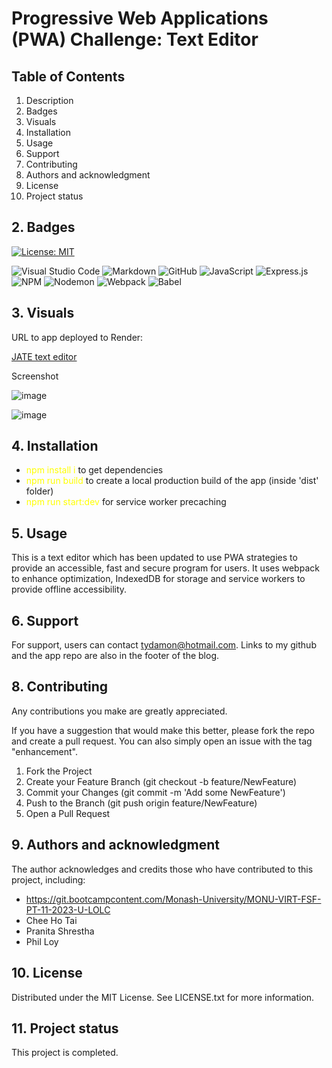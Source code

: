 # Progressive Web Applications (PWA) Challenge: Text Editor

## Table of Contents

1. Description
2. Badges
3. Visuals
4. Installation
5. Usage
6. Support
7. Contributing 
8. Authors and acknowledgment
9. License
10. Project status

## 2. Badges

[![License: MIT](https://img.shields.io/badge/License-MIT-yellow.svg)](https://opensource.org/licenses/MIT) 

![Visual Studio Code](https://img.shields.io/badge/Visual%20Studio%20Code-0078d7.svg?style=for-the-badge&logo=visual-studio-code&logoColor=white) ![Markdown](https://img.shields.io/badge/markdown-%23000000.svg?style=for-the-badge&logo=markdown&logoColor=white) ![GitHub](https://img.shields.io/badge/github-%23121011.svg?style=for-the-badge&logo=github&logoColor=white) ![JavaScript](https://img.shields.io/badge/javascript-%23323330.svg?style=for-the-badge&logo=javascript&logoColor=%23F7DF1E) ![Express.js](https://img.shields.io/badge/express.js-%23404d59.svg?style=for-the-badge&logo=express&logoColor=%2361DAFB) ![NPM](https://img.shields.io/badge/npm-CB3837.svg?style=for-the-badge&logo=npm&logoColor=white) ![Nodemon](https://img.shields.io/badge/NODEMON-%23323330.svg?style=for-the-badge&logo=nodemon&logoColor=%BBDEAD) ![Webpack](https://img.shields.io/badge/webpack-%238DD6F9.svg?style=for-the-badge&logo=webpack&logoColor=black) ![Babel](https://img.shields.io/badge/Babel-F9DC3e?style=for-the-badge&logo=babel&logoColor=black)


## 3. Visuals

URL to app deployed to Render: 

[JATE text editor](https://jate-text-editor-10.onrender.com)

Screenshot

![image](https://github.com/sifzerda/JATE-text-editor/assets/139626561/2c2cfa85-f979-451e-ab2a-3d43df68b7fd)

![image](https://github.com/sifzerda/JATE-text-editor/assets/139626561/5a123203-d3b0-4222-b339-cb153e7ad662)

## 4. Installation

- <span style="color:yellow">npm install i</span> to get dependencies
- <span style="color:yellow">npm run build</span> to create a local production build of the app (inside 'dist' folder)
- <span style="color:yellow">npm run start:dev</span> for service worker precaching

## 5. Usage

This is a text editor which has been updated to use PWA strategies to provide an accessible, fast and secure program for users. It uses webpack to enhance optimization, IndexedDB for storage and service workers to provide offline accessibility.

## 6. Support

For support, users can contact tydamon@hotmail.com. Links to my github and the app repo are also in the footer of the blog.

## 8. Contributing

Any contributions you make are greatly appreciated.

If you have a suggestion that would make this better, please fork the repo and create a pull request. You can also simply open an issue with the tag "enhancement". 
1.	Fork the Project
2.	Create your Feature Branch (git checkout -b feature/NewFeature)
3.	Commit your Changes (git commit -m 'Add some NewFeature')
4.	Push to the Branch (git push origin feature/NewFeature)
5.	Open a Pull Request

## 9. Authors and acknowledgment

The author acknowledges and credits those who have contributed to this project, including:

-	https://git.bootcampcontent.com/Monash-University/MONU-VIRT-FSF-PT-11-2023-U-LOLC
-	Chee Ho Tai
-	Pranita Shrestha
- Phil Loy

## 10. License

Distributed under the MIT License. See LICENSE.txt for more information.
 
## 11. Project status

This project is completed.
